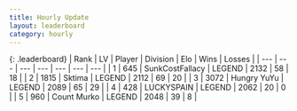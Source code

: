 ```yaml
---
title: Hourly Update
layout: leaderboard
category: hourly
---
```


{: .leaderboard}
| Rank | LV | Player | Division | Elo | Wins | Losses |
| --- | --- | --- | --- | --- | --- | --- |
| <span data-change="0">1</span> | 645 | <span title="ID: 402846">SunkCostFallacy</span> | LEGEND | <span data-change="12">2132</span> | <span data-change="2">58</span> | <span data-change="0">18</span> |
| <span data-change="0">2</span> | 1815 | <span title="ID: 353063">Sktima</span> | LEGEND | <span data-change="0">2112</span> | <span data-change="0">69</span> | <span data-change="0">20</span> |
| <span data-change="0">3</span> | 3072 | <span title="ID: 164871">Hungry YuYu</span> | LEGEND | <span data-change="0">2089</span> | <span data-change="0">65</span> | <span data-change="0">29</span> |
| <span data-change="0">4</span> | 428 | <span title="ID: 623829">LUCKYSPAIN</span> | LEGEND | <span data-change="0">2062</span> | <span data-change="0">20</span> | <span data-change="0">0</span> |
| <span data-change="4">5</span> | 960 | <span title="ID: 498323">Count Murko</span> | LEGEND | <span data-change="11">2048</span> | <span data-change="4">39</span> | <span data-change="1">8</span> |